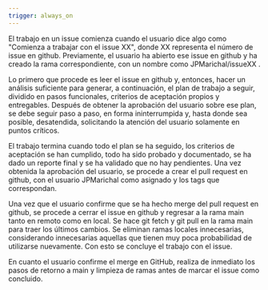 ```yaml
---
trigger: always_on
---
```


El trabajo en un issue comienza cuando el usuario dice algo como "Comienza a trabajar con el issue XX", donde XX representa el número de issue en github. Previamente, el usuario ha abierto ese issue en github y ha creado la rama correspondiente, con un nombre como JPMarichal/issueXX . 

Lo primero que procede es leer el issue en github y, entonces, hacer un análisis suficiente para generar, a continuación, el plan de trabajo a seguir, dividido en pasos funcionales, criterios de aceptación propios y entregables. Después de obtener la aprobación del usuario sobre ese plan, se debe seguir paso a paso, en forma ininterrumpida y, hasta donde sea posible, desatendida, solicitando la atención del usuario solamente en puntos críticos. 

El trabajo termina cuando todo el plan se ha seguido, los criterios de aceptación se han cumplido, todo ha sido probado y documentado, se ha dado un reporte final y se ha validado que no hay pendientes. Una vez obtenida la aprobación del usuario, se procede a crear el pull request en github, con el usuario JPMarichal como asignado y los tags que correspondan. 

Una vez que el usuario confirme que se ha hecho merge del pull request en github, se procede a cerrar el issue en github y regresar a la rama main tanto en remoto como en local. Se hace git fetch y git pull en la rama main para traer los últimos cambios. Se eliminan ramas locales innecesarias, considerando innecesarias aquellas que tienen muy poca probabilidad de utilizarse nuevamente. Con esto se concluye el trabajo con el issue.

En cuanto el usuario confirme el merge en GitHub, realiza de inmediato los pasos de retorno a main y limpieza de ramas antes de marcar el issue como concluido.